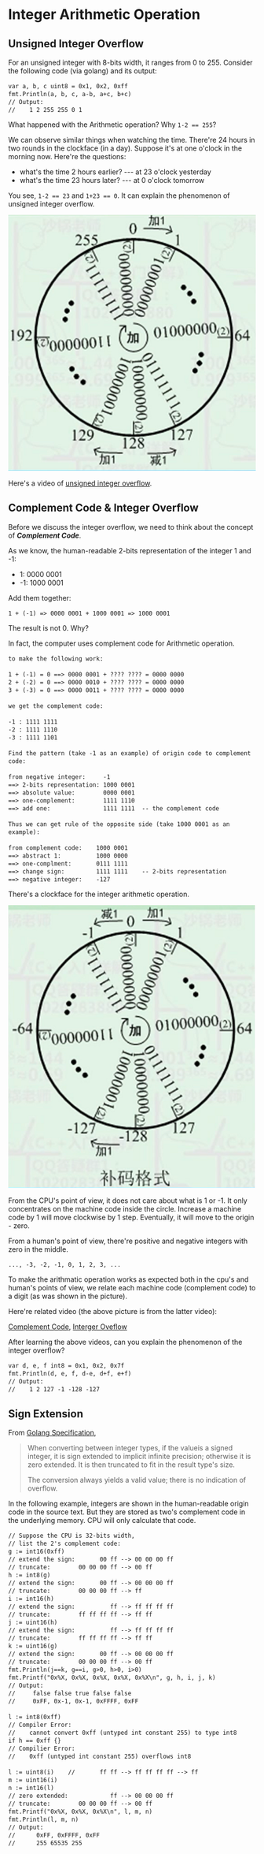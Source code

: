 # Integer Arithmetic Operation

## Unsigned Integer Overflow

For an unsigned integer with 8-bits width, it
ranges from 0 to 255. Consider the following
code (via golang) and its output:

```golang
var a, b, c uint8 = 0x1, 0x2, 0xff
fmt.Println(a, b, c, a-b, a+c, b+c)
// Output:
//    1 2 255 255 0 1
```

What happened with the Arithmetic operation?
Why `1-2 == 255`?

We can observe similar things when watching the time.
There're 24 hours in two rounds in the clockface (in a day).
Suppose it's at one o'clock in the morning now.
Here're the questions:

* what's the time 2 hours earlier? --- at 23 o'clock yesterday
* what's the time 23 hours later?  --- at 0 o'clock tomorrow

You see, `1-2 == 23` and `1+23 == 0`. It can explain
the phenomenon of unsigned integer overflow.

![unsigned integer clockface][unsigned integer clockface]

Here's a video of [unsigned integer overflow][unsigned integer overflow].

## Complement Code & Integer Overflow

Before we discuss the integer overflow, we need to think about
the concept of ***Complement Code***.

As we know, the human-readable 2-bits representation of the integer 1 and -1:

* 1:  0000 0001
* -1: 1000 0001

Add them together:

```golang
1 + (-1) => 0000 0001 + 1000 0001 => 1000 0001
```

The result is not 0. Why?

In fact, the computer uses complement code for Arithmetic operation.

```golang
to make the following work:

1 + (-1) = 0 ==> 0000 0001 + ???? ???? = 0000 0000
2 + (-2) = 0 ==> 0000 0010 + ???? ???? = 0000 0000
3 + (-3) = 0 ==> 0000 0011 + ???? ???? = 0000 0000

we get the complement code:

-1 : 1111 1111
-2 : 1111 1110
-3 : 1111 1101

Find the pattern (take -1 as an example) of origin code to complement code:

from negative integer:     -1
==> 2-bits representation: 1000 0001
==> absolute value:        0000 0001
==> one-complement:        1111 1110
==> add one:               1111 1111  -- the complement code

Thus we can get rule of the opposite side (take 1000 0001 as an example):

from complement code:    1000 0001
==> abstract 1:          1000 0000
==> one-complment:       0111 1111
==> change sign:         1111 1111    -- 2-bits representation
==> negative integer:    -127

```

There's a clockface for the integer arithmetic operation.

![integer clockface][integer_clockface]

From the CPU's point of view, it does not care
about what is 1 or -1. It only concentrates on
the machine code inside the circle. Increase
a machine code by 1 will move clockwise by 1 step.
Eventually, it will move to the origin - zero.

From a human's point of view, there're positive and
negative integers with zero in the middle.

```golang
..., -3, -2, -1, 0, 1, 2, 3, ...
```

To make the arithmatic operation works as expected
both in the cpu's and human's points of view,
we relate each machine code (complement code) to a digit
(as was shown in the picture).

Here're related video (the above picture is from the latter video):

[Complement Code][Complement Code],
[Interger Oveflow][integer overflow]

After learning the above videos, can you explain
the phenomenon of the integer overflow?

```golang
var d, e, f int8 = 0x1, 0x2, 0x7f
fmt.Println(d, e, f, d-e, d+f, e+f)
// Output:
//    1 2 127 -1 -128 -127
```

## Sign Extension

From [Golang Specification][golang spec],

> When converting between integer types, if the valueis a
> signed integer, it is sign extended to implicit infinite precision;
> otherwise it is zero extended. It is then truncated to fit in the result type's size.
>
> The conversion always yields a valid value; there is no indication of overflow.

In the following example, integers are
shown in the human-readable origin code in the source text.
But they are stored as two's complement code in the
underlying memory. CPU will only calculate that code.

```golang
// Suppose the CPU is 32-bits width, 
// list the 2's complement code:
g := int16(0xff)
// extend the sign:       00 ff --> 00 00 00 ff
// truncate:        00 00 00 ff --> 00 ff
h := int8(g)
// extend the sign:       00 ff --> 00 00 00 ff
// truncate:        00 00 00 ff --> ff
i := int16(h)
// extend the sign:          ff --> ff ff ff ff
// truncate:        ff ff ff ff --> ff ff
j := uint16(h)
// extend the sign:          ff --> ff ff ff ff
// truncate:        ff ff ff ff --> ff ff
k := uint16(g)
// extend the sign:       00 ff --> 00 00 00 ff
// truncate:        00 00 00 ff --> 00 ff
fmt.Println(j==k, g==i, g>0, h>0, i>0)
fmt.Printf("0x%X, 0x%X, 0x%X, 0x%X, 0x%X\n", g, h, i, j, k)
// Output:
//     false false true false false
//     0xFF, 0x-1, 0x-1, 0xFFFF, 0xFF

l := int8(0xff)
// Compiler Error:
//    cannot convert 0xff (untyped int constant 255) to type int8
if h == 0xff {}
// Compilier Error:
//    0xff (untyped int constant 255) overflows int8

l := uint8(i)    //       ff ff --> ff ff ff ff --> ff
m := uint16(i)
n := int16(l)
// zero extended:            ff --> 00 00 00 ff
// truncate:        00 00 00 ff --> 00 ff
fmt.Printf("0x%X, 0x%X, 0x%X\n", l, m, n)
fmt.Println(l, m, n)
// Output:
//      0xFF, 0xFFFF, 0xFF
//      255 65535 255
```

[unsigned integer overflow]: https://www.bilibili.com/video/BV1kA4y1Z77h?spm_id_from=333.999.0.0&vd_source=db99336273bc60b960a922e981c6b9d0
[Complement Code]: https://www.bilibili.com/video/BV16U4y1t7LD?spm_id_from=333.999.0.0&vd_source=db99336273bc60b960a922e981c6b9d0
[integer overflow]: https://www.bilibili.com/video/BV1P541197N2?spm_id_from=333.999.0.0&vd_source=db99336273bc60b960a922e981c6b9d0
[integer_clockface]: ../../pics/programming/integerclockface.png
[unsigned integer clockface]: ../../pics/programming/unsignedintegerclockface.png
[golang spec]: https://golang.google.cn/ref/spec#Conversions
